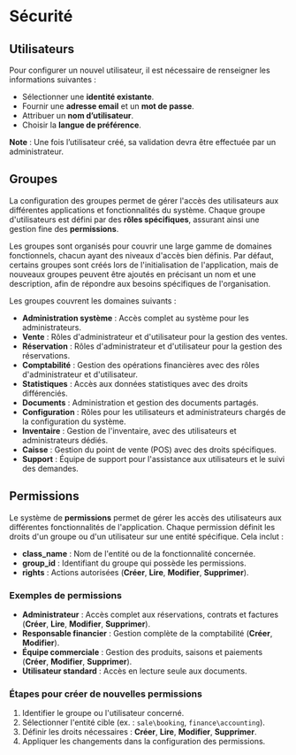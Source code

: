 # Sécurité

## Utilisateurs

Pour configurer un nouvel utilisateur, il est nécessaire de renseigner les informations suivantes :
- Sélectionner une **identité existante**.
- Fournir une **adresse email** et un **mot de passe**.
- Attribuer un **nom d’utilisateur**.
- Choisir la **langue de préférence**.

**Note** : Une fois l’utilisateur créé, sa validation devra être effectuée par un administrateur.

## Groupes

La configuration des groupes permet de gérer l'accès des utilisateurs aux différentes applications et fonctionnalités du système. Chaque groupe d'utilisateurs est défini par des **rôles spécifiques**, assurant ainsi une gestion fine des **permissions**.

Les groupes sont organisés pour couvrir une large gamme de domaines fonctionnels, chacun ayant des niveaux d'accès bien définis. Par défaut, certains groupes sont créés lors de l'initialisation de l'application, mais de nouveaux groupes peuvent être ajoutés en précisant un nom et une description, afin de répondre aux besoins spécifiques de l'organisation.

Les groupes couvrent les domaines suivants :

- **Administration système** : Accès complet au système pour les administrateurs.
- **Vente** : Rôles d'administrateur et d'utilisateur pour la gestion des ventes.
- **Réservation** : Rôles d'administrateur et d'utilisateur pour la gestion des réservations.
- **Comptabilité** : Gestion des opérations financières avec des rôles d'administrateur et d'utilisateur.
- **Statistiques** : Accès aux données statistiques avec des droits différenciés.
- **Documents** : Administration et gestion des documents partagés.
- **Configuration** : Rôles pour les utilisateurs et administrateurs chargés de la configuration du système.
- **Inventaire** : Gestion de l'inventaire, avec des utilisateurs et administrateurs dédiés.
- **Caisse** : Gestion du point de vente (POS) avec des droits spécifiques.
- **Support** : Équipe de support pour l'assistance aux utilisateurs et le suivi des demandes.

## Permissions

Le système de **permissions** permet de gérer les accès des utilisateurs aux différentes fonctionnalités de l'application. Chaque permission définit les droits d'un groupe ou d'un utilisateur sur une entité spécifique. Cela inclut :  

- **class_name** : Nom de l'entité ou de la fonctionnalité concernée.  
- **group_id** : Identifiant du groupe qui possède les permissions.  
- **rights** : Actions autorisées (**Créer**, **Lire**, **Modifier**, **Supprimer**).  

### Exemples de permissions

- **Administrateur** : Accès complet aux réservations, contrats et factures (**Créer**, **Lire**, **Modifier**, **Supprimer**).  
- **Responsable financier** : Gestion complète de la comptabilité (**Créer**, **Modifier**).  
- **Équipe commerciale** : Gestion des produits, saisons et paiements (**Créer**, **Modifier**, **Supprimer**).  
- **Utilisateur standard** : Accès en lecture seule aux documents.  

### Étapes pour créer de nouvelles permissions
1. Identifier le groupe ou l'utilisateur concerné.  
2. Sélectionner l'entité cible (ex. : `sale\booking`, `finance\accounting`).  
3. Définir les droits nécessaires : **Créer**, **Lire**, **Modifier**, **Supprimer**.  
4. Appliquer les changements dans la configuration des permissions.  
